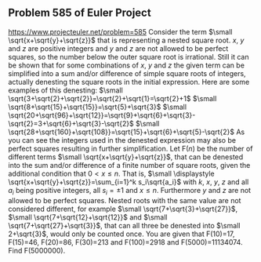 ## Problem 585 of Euler Project 
https://www.projecteuler.net/problem=585
Consider the term $\small \sqrt{x+\sqrt{y}+\sqrt{z}}$ that is representing a nested square root. $x$, $y$ and $z$ are positive integers and $y$ and $z$ are not allowed to be perfect squares, so the number below the outer square root is irrational. Still it can be shown that for some combinations of $x$, $y$ and $z$ the given term can be simplified into a sum and/or difference of simple square roots of integers, actually denesting the square roots in the initial expression. 
Here are some examples of this denesting:
$\small \sqrt{3+\sqrt{2}+\sqrt{2}}=\sqrt{2}+\sqrt{1}=\sqrt{2}+1$
$\small \sqrt{8+\sqrt{15}+\sqrt{15}}=\sqrt{5}+\sqrt{3}$
$\small \sqrt{20+\sqrt{96}+\sqrt{12}}=\sqrt{9}+\sqrt{6}+\sqrt{3}-\sqrt{2}=3+\sqrt{6}+\sqrt{3}-\sqrt{2}$
$\small \sqrt{28+\sqrt{160}+\sqrt{108}}=\sqrt{15}+\sqrt{6}+\sqrt{5}-\sqrt{2}$
As you can see the integers used in the denested expression may also be perfect squares resulting in further simplification.
Let F($n$) be the number of different terms $\small \sqrt{x+\sqrt{y}+\sqrt{z}}$, that can be denested into the sum and/or difference of a finite number of square roots, given the additional condition that $0<x \le n$. That is,
$\small \displaystyle \sqrt{x+\sqrt{y}+\sqrt{z}}=\sum_{i=1}^k s_i\sqrt{a_i}$
with $k$, $x$, $y$, $z$ and all $a_i$ being positive integers, all $s_i =\pm 1$ and $x\le n$. Furthermore $y$ and $z$  are not allowed to be perfect squares.
Nested roots with the same value are not considered different, for example $\small \sqrt{7+\sqrt{3}+\sqrt{27}}$, $\small \sqrt{7+\sqrt{12}+\sqrt{12}}$ and $\small \sqrt{7+\sqrt{27}+\sqrt{3}}$, that can all three be denested into $\small 2+\sqrt{3}$, would only be counted once.
You are given that F(10)=17, F(15)=46, F(20)=86, F(30)=213 and F(100)=2918 and F(5000)=11134074.
Find F(5000000).